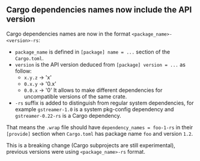 ## Cargo dependencies names now include the API version

Cargo dependencies names are now in the format `<package_name>-<version>-rs`:
- `package_name` is defined in `[package] name = ...` section of the `Cargo.toml`.
- `version` is the API version deduced from `[package] version = ...` as follow:
  * `x.y.z` -> 'x'
  * `0.x.y` -> '0.x'
  * `0.0.x` -> '0'
  It allows to make different dependencies for uncompatible versions of the same
  crate.
- `-rs` suffix is added to distinguish from regular system dependencies, for
  example `gstreamer-1.0` is a system pkg-config dependency and `gstreamer-0.22-rs`
  is a Cargo dependency.

That means the `.wrap` file should have `dependency_names = foo-1-rs` in their
`[provide]` section when `Cargo.toml` has package name `foo` and version `1.2`.

This is a breaking change (Cargo subprojects are still experimental), previous
versions were using `<package_name>-rs` format.
